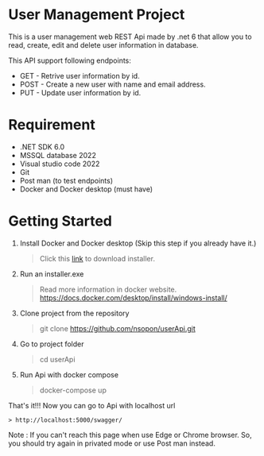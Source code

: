 
# User Management Project

This is a user management web REST Api made by .net 6 that allow you to read, create, edit and delete user information in database.

This API support following endpoints:

* GET  - Retrive user information by id.
* POST - Create a new user with name and email address.
* PUT  - Update user information by id.

# Requirement

* .NET SDK 6.0
* MSSQL database 2022
* Visual studio code 2022
* Git
* Post man (to test endpoints)
* Docker and Docker desktop (must have)

# Getting Started
1. Install Docker and Docker desktop (Skip this step if you already have it.)

    > Click this [link](https://desktop.docker.com/win/main/amd64/Docker%20Desktop%20Installer.exe?_gl=1*122z3pn*_ga*MTU2NzA0ODIxMS4xNjg4NTI2NTU3*_ga_XJWPQMJYHQ*MTY5MDYzMzYxNC43LjEuMTY5MDYzNDE2MC4yNy4wLjA.) to download installer.

2. Run an installer.exe 
    > Read more information in docker website. https://docs.docker.com/desktop/install/windows-install/

3. Clone project from the repository
    > git clone https://github.com/nsopon/userApi.git

4. Go to project folder
    > cd userApi

5. Run Api with docker compose
    > docker-compose up

That's it!!! Now you can go to Api with localhost url

    > http://localhost:5000/swagger/

Note : If you can't reach this page when use Edge or Chrome browser. So, you should try again in privated mode or use Post man instead.
